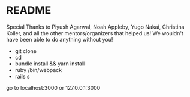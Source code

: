 # README

Special Thanks to Piyush Agarwal, Noah Appleby, Yugo Nakai, Christina Koller, and all the other mentors/organizers that helped us! We wouldn't have been able to do anything without you!
<ul> 
  <li>git clone <repo> </li>
  <li>cd </li>
  <li>bundle install && yarn install </li>
  <li>ruby /bin/webpack</li>
  <li>rails s</li>
</ul> 
go to localhost:3000 or 127.0.0.1:3000

